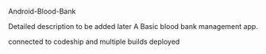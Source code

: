 Android-Blood-Bank

Detailed description to be added later
A Basic blood bank management app.

connected to codeship
and multiple builds deployed

